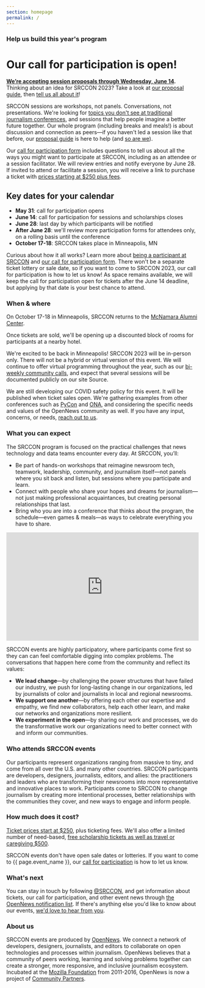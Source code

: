 ```yaml
---
section: homepage
permalink: /
---
```


### Help us build this year's program

# Our call for participation is open!

**[We’re accepting session proposals through Wednesday, June 14](/participation/form).** Thinking about an idea for SRCCON 2023? Take a look at [our proposal guide](/sessions/proposal-guide/), then [tell us all about it](/participation/form)!

SRCCON sessions are workshops, not panels. Conversations, not presentations. We're looking for [topics you don't see at traditional journalism conferences](/sessions/proposal-guide/#what-we-look-for), and sessions that help people imagine a better future together. Our whole program (including breaks and meals!) is about discussion and connection as peers—if you haven't led a session like that before, our [proposal guide](/sessions/proposal-guide/) is here to help (and [so are we](mailto:srccon@opennews.org)).

Our [call for participation form](/participation/form/) includes questions to tell us about all the ways you might want to participate at SRCCON, including as an attendee or a session facilitator. We will review entries and notify everyone by June 28. If invited to attend or facilitate a session, you will receive a link to purchase a ticket with [prices starting at $250 plus fees](/attendees/#tickets).

## Key dates for your calendar

* **May 31**: call for participation opens
* **June 14**: call for participation for sessions and scholarships closes
* **June 28**: last day by which participants will be notified
* **After June 28**: we'll review more participation forms for attendees only, on a rolling basis until the conference
* **October 17-18**: SRCCON takes place in Minneapolis, MN

Curious about how it all works? Learn more about [being a participant at SRCCON](/attendees) and [our call for participation form](/participation/form). There won't be a separate ticket lottery or sale date, so if you want to come to SRCCON 2023, our call for participation is how to let us know! As space remains available, we will keep the call for participation open for tickets after the June 14 deadline, but applying by that date is your best chance to attend.

### When & where

On October 17-18 in Minneapolis, SRCCON returns to the [McNamara Alumni Center](https://www.google.com/maps/place/McNamara+Alumni+Center/@44.975199,-93.2301774,17z/data=!3m1!4b1!4m5!3m4!1s0x52b32d18ed516031:0x5f984f594ceab6ad!8m2!3d44.975199!4d-93.2279887).

Once tickets are sold, we'll be opening up a discounted block of rooms for participants at a nearby hotel.

We're excited to be back in Minneapolis! SRCCON 2023 will be in-person only. There will not be a hybrid or virtual version of this event. We will continue to offer virtual programming throughout the year, such as our [bi-weekly community calls](https://opennews.org/what/community/calls), and expect that several sessions will be documented publicly on our site Source.

We are still developing our COVID safety policy for this event. It will be published when ticket sales open. We're gathering examples from other conferences such as [PyCon](https://us.pycon.org/2023/about/health-safety-guidelines/) and [ONA](https://ona23.journalists.org/faq/#1648654048660-8ffe33ac-5321), and considering the specific needs and values of the OpenNews community as well. If you have any input, concerns, or needs, [reach out to us](mailto:srccon@opennews.org).

### What you can expect

The SRCCON program is focused on the practical challenges that news technology and data teams encounter every day. At SRCCON, you’ll:

* Be part of hands-on workshops that reimagine newsroom tech, teamwork, leadership, community, and journalism itself—not panels where you sit back and listen, but sessions where you participate and learn.
* Connect with people who share your hopes and dreams for journalism—not just making professional acquaintances, but creating personal relationships that last.
* Bring who you are into a conference that thinks about the program, the schedule—even games & meals—as ways to celebrate everything you have to share.

<style>.embed-container { position: relative; padding-bottom: 56.25%; height: 0; overflow: hidden; max-width: 100%; margin-bottom: 1em; } .embed-container iframe, .embed-container object, .embed-container embed { position: absolute; top: 0; left: 0; width: 100%; height: 100%; }</style><div class='embed-container'><iframe src='https://player.vimeo.com/video/180221748' frameborder='0' webkitAllowFullScreen mozallowfullscreen allowFullScreen></iframe></div>

SRCCON events are highly participatory, where participants come first so they can can feel comfortable digging into complex problems. The conversations that happen here come from the community and reflect its values:

* **We lead change**—by challenging the power structures that have failed our industry, we push for long-lasting change in our organizations, led by journalists of color and journalists in local and regional newsrooms.
* **We support one another**—by offering each other our expertise and empathy, we find new collaborators, help each other learn, and make our networks and organizations more resilient.
* **We experiment in the open**—by sharing our work and processes, we do the transformative work our organizations need to better connect with and inform our communities.

### Who attends SRCCON events

Our participants represent organizations ranging from massive to tiny, and come from all over the U.S. and many other countries. SRCCON participants are developers, designers, journalists, editors, and allies: the practitioners and leaders who are transforming their newsrooms into more representative and innovative places to work. Participants come to SRCCON to change journalism by creating more intentional processes, better relationships with the communities they cover, and new ways to engage and inform people.

### How much does it cost?

[Ticket prices start at $250](/attendees/#tickets), plus ticketing fees. We'll also offer a limited number of need-based, [free scholarship tickets as well as travel or caregiving $500](/scholarships).

SRCCON events don't have open sale dates or lotteries. If you want to come to {{ page.event_name }}, our [call for participation](/participation/form) is how to let us know.

### What's next

You can stay in touch by following [@SRCCON](https://twitter.com/srccon), and get information about tickets, our call for participation, and other event news through [the OpenNews notification list](https://opennews.us5.list-manage.com/subscribe?u=71c95e9a43708843d2fdc1f09&id=996e9290cc). If there's anything else you'd like to know about our events, [we'd love to hear from you](mailto:srccon@opennews.org).

### About us

SRCCON events are produced by [OpenNews](https://opennews.org). We connect a network of developers, designers, journalists, and editors to collaborate on open technologies and processes within journalism. OpenNews believes that a community of peers working, learning and solving problems together can create a stronger, more responsive, and inclusive journalism ecosystem. Incubated at the [Mozilla Foundation](https://www.mozilla.org/en-US/foundation/) from 2011-2016, OpenNews is now a project of [Community Partners](http://communitypartners.org/).
